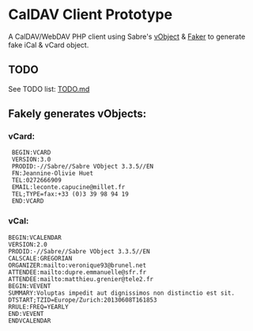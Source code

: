 # CalDAV Client Prototype

A CalDAV/WebDAV PHP client using Sabre's [vObject](https://github.com/fruux/sabre-vobject) & [Faker](https://github.com/fzaninotto/Faker) to generate fake iCal & vCard object.


## TODO

See TODO list: [TODO.md](TODO.md)

## Fakely generates vObjects:

### vCard:

```
 BEGIN:VCARD
 VERSION:3.0
 PRODID:-//Sabre//Sabre VObject 3.3.5//EN
 FN:Jeannine-Olivie Huet
 TEL:0272666909
 EMAIL:leconte.capucine@millet.fr
 TEL;TYPE=fax:+33 (0)3 39 98 94 19
 END:VCARD
 ```

### vCal:
 
 ```
 BEGIN:VCALENDAR
 VERSION:2.0
 PRODID:-//Sabre//Sabre VObject 3.3.5//EN
 CALSCALE:GREGORIAN
 ORGANIZER:mailto:veronique93@brunel.net
 ATTENDEE:mailto:dupre.emmanuelle@sfr.fr
 ATTENDEE:mailto:matthieu.grenier@tele2.fr
 BEGIN:VEVENT
 SUMMARY:Voluptas impedit aut dignissimos non distinctio est sit.
 DTSTART;TZID=Europe/Zurich:20130608T161853
 RRULE:FREQ=YEARLY
 END:VEVENT
 ENDVCALENDAR
 ```
